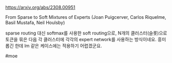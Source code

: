 https://arxiv.org/abs/2308.00951

From Sparse to Soft Mixtures of Experts (Joan Puigcerver, Carlos Riquelme, Basil Mustafa, Neil Houlsby)

sparse routing 대신 softmax를 사용한 soft routing으로, N개의 클러스터(슬롯)으로 토큰을 묶은 다음 각 클러스터에 각각의 expert network를 사용하는 방식이네요. 흥미롭긴 한데 lm 같은 케이스에는 적용하기 어렵겠군요.

#moe 